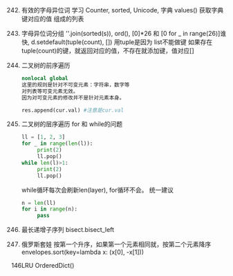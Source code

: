 242. 有效的字母异位词 
     学习 Counter, sorted, Unicode, 字典 values() 获取字典键对应的值 组成的列表
        
243. 字母异位词分组 
    ''.join(sorted(s)), ord(), [0]*26 和 [0 for _ in range(26)]谁快, 
    d.setdefault(tuple(count), []) 用tuple是因为 list不能做键
    如果存在tuple(count)的键，就返回对应的值，不存在就添加键，值对应[]

144. 二叉树的前序遍历
     ```python
     nonlocal global
     这里的规则是针对不可变元素：字符串，数字等
     对列表等可变元素无效。
     因为对可变元素的修改并不是针对元素本身。

     res.append(cur.val) #注意是cur.val
     ```
102. 二叉树的层序遍历
     for 和 while的问题
     ```python
     ll = [1, 2, 3]
     for _ in range(len(l)):
          print(2)
          ll.pop()
     while len(l)>1:
          print(2)
          ll.pop()
     ```
     while循环每次会刷新len(layer), for循环不会。
     统一建议
     ```python
     n = len(ll)
     for i in range(n):
          pass
     ```
300. 最长递增子序列 
     bisect.bisect_left
354. 俄罗斯套娃
     按第一个升序，如果第一个元素相同就，按第二个元素降序
     envelopes.sort(key=lambda x: (x[0], -x[1]))

146LRU OrderedDict()




